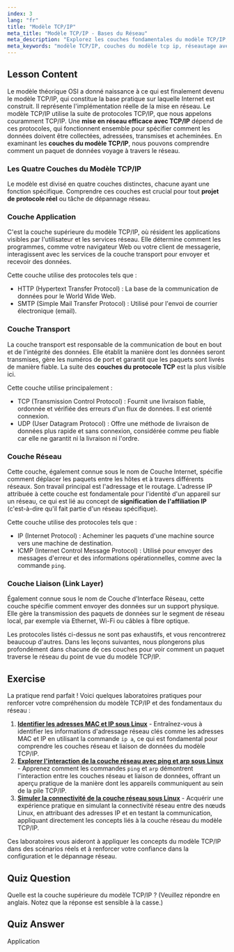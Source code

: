 ```yaml
---
index: 3
lang: "fr"
title: "Modèle TCP/IP"
meta_title: "Modèle TCP/IP - Bases du Réseau"
meta_description: "Explorez les couches fondamentales du modèle TCP/IP, pierre angulaire des réseaux modernes. Apprenez sur les couches Application, Transport, Réseau et Liaison pour un réseautage efficace avec TCP/IP."
meta_keywords: "modèle TCP/IP, couches du modèle tcp ip, réseautage avec tcp ip, couches du protocole TCP, couches réseau, TCP, IP, réseau Linux, projet protocole réel"
---
```


## Lesson Content

Le modèle théorique OSI a donné naissance à ce qui est finalement devenu le modèle TCP/IP, qui constitue la base pratique sur laquelle Internet est construit. Il représente l'implémentation réelle de la mise en réseau. Le modèle TCP/IP utilise la suite de protocoles TCP/IP, que nous appelons couramment TCP/IP. Une **mise en réseau efficace avec TCP/IP** dépend de ces protocoles, qui fonctionnent ensemble pour spécifier comment les données doivent être collectées, adressées, transmises et acheminées. En examinant les **couches du modèle TCP/IP**, nous pouvons comprendre comment un paquet de données voyage à travers le réseau.

### Les Quatre Couches du Modèle TCP/IP

Le modèle est divisé en quatre couches distinctes, chacune ayant une fonction spécifique. Comprendre ces couches est crucial pour tout **projet de protocole réel** ou tâche de dépannage réseau.

### Couche Application

C'est la couche supérieure du modèle TCP/IP, où résident les applications visibles par l'utilisateur et les services réseau. Elle détermine comment les programmes, comme votre navigateur Web ou votre client de messagerie, interagissent avec les services de la couche transport pour envoyer et recevoir des données.

Cette couche utilise des protocoles tels que :

- HTTP (Hypertext Transfer Protocol) : La base de la communication de données pour le World Wide Web.
- SMTP (Simple Mail Transfer Protocol) : Utilisé pour l'envoi de courrier électronique (email).

### Couche Transport

La couche transport est responsable de la communication de bout en bout et de l'intégrité des données. Elle établit la manière dont les données seront transmises, gère les numéros de port et garantit que les paquets sont livrés de manière fiable. La suite des **couches du protocole TCP** est la plus visible ici.

Cette couche utilise principalement :

- TCP (Transmission Control Protocol) : Fournit une livraison fiable, ordonnée et vérifiée des erreurs d'un flux de données. Il est orienté connexion.
- UDP (User Datagram Protocol) : Offre une méthode de livraison de données plus rapide et sans connexion, considérée comme peu fiable car elle ne garantit ni la livraison ni l'ordre.

### Couche Réseau

Cette couche, également connue sous le nom de Couche Internet, spécifie comment déplacer les paquets entre les hôtes et à travers différents réseaux. Son travail principal est l'adressage et le routage. L'adresse IP attribuée à cette couche est fondamentale pour l'identité d'un appareil sur un réseau, ce qui est lié au concept de **signification de l'affiliation IP** (c'est-à-dire qu'il fait partie d'un réseau spécifique).

Cette couche utilise des protocoles tels que :

- IP (Internet Protocol) : Acheminer les paquets d'une machine source vers une machine de destination.
- ICMP (Internet Control Message Protocol) : Utilisé pour envoyer des messages d'erreur et des informations opérationnelles, comme avec la commande `ping`.

### Couche Liaison (Link Layer)

Également connue sous le nom de Couche d'Interface Réseau, cette couche spécifie comment envoyer des données sur un support physique. Elle gère la transmission des paquets de données sur le segment de réseau local, par exemple via Ethernet, Wi-Fi ou câbles à fibre optique.

Les protocoles listés ci-dessus ne sont pas exhaustifs, et vous rencontrerez beaucoup d'autres. Dans les leçons suivantes, nous plongerons plus profondément dans chacune de ces couches pour voir comment un paquet traverse le réseau du point de vue du modèle TCP/IP.

## Exercise

La pratique rend parfait ! Voici quelques laboratoires pratiques pour renforcer votre compréhension du modèle TCP/IP et des fondamentaux du réseau :

1.  **[Identifier les adresses MAC et IP sous Linux](https://labex.io/fr/labs/comptia-identify-mac-and-ip-addresses-in-linux-592731)** - Entraînez-vous à identifier les informations d'adressage réseau clés comme les adresses MAC et IP en utilisant la commande `ip a`, ce qui est fondamental pour comprendre les couches réseau et liaison de données du modèle TCP/IP.
2.  **[Explorer l'interaction de la couche réseau avec ping et arp sous Linux](https://labex.io/fr/labs/comptia-explore-network-layer-interaction-with-ping-and-arp-in-linux-592746)** - Apprenez comment les commandes `ping` et `arp` démontrent l'interaction entre les couches réseau et liaison de données, offrant un aperçu pratique de la manière dont les appareils communiquent au sein de la pile TCP/IP.
3.  **[Simuler la connectivité de la couche réseau sous Linux](https://labex.io/fr/labs/comptia-simulate-network-layer-connectivity-in-linux-592752)** - Acquérir une expérience pratique en simulant la connectivité réseau entre des nœuds Linux, en attribuant des adresses IP et en testant la communication, appliquant directement les concepts liés à la couche réseau du modèle TCP/IP.

Ces laboratoires vous aideront à appliquer les concepts du modèle TCP/IP dans des scénarios réels et à renforcer votre confiance dans la configuration et le dépannage réseau.

## Quiz Question

Quelle est la couche supérieure du modèle TCP/IP ? (Veuillez répondre en anglais. Notez que la réponse est sensible à la casse.)

## Quiz Answer

Application
